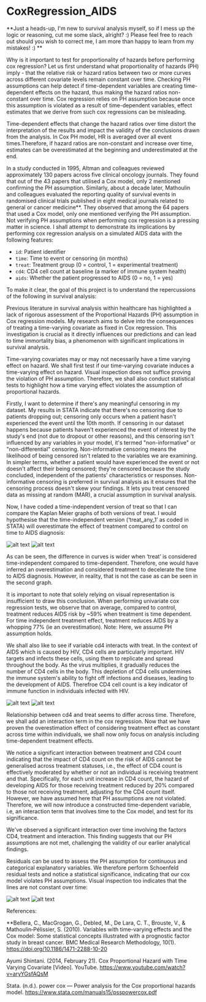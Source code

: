 # CoxRegression_AIDS
**Just a heads-up, I'm new to survival analysis myself, so if I mess up the logic or reasoning, cut me some slack, alright? :) Please feel free to reach out should you wish to correct me, I am more than happy to learn from my mistakes! :) **


Why is it important to test for proportionality of hazards before performing cox regression? Let us first understand what proportionality of hazards (PH) imply - that the relative risk or hazard ratios between two or more curves across different covariate levels remain constant over time. Checking PH assumptions can help detect if time-dependent variables are creating time-dependent effects on the hazard, thus making the hazard ratios non-constant over time. Cox regression relies on PH assumption because once this assumption is violated as a result of time-dependent variables, effect estimates that we derive from such cox regressions can be misleading.

Time-dependent effects that change the hazard ratios over time distort the interpretation of the results and impact the validity of the conclusions drawn from the analysis. In Cox PH model, HR is averaged over all event times.Therefore, if hazard ratios are non-constant and  increase over time, estimates can be overestimated at the beginning and underestimated at the end. 

In a study conducted in 1995, Altman and colleagues reviewed approximately 130 papers across five clinical oncology journals. They found that out of the 43 papers that utilised a Cox model, only 2 mentioned confirming the PH  assumption. Similarly, about a decade later, Mathoulin and colleagues evaluated the reporting quality of survival events in randomised clinical trials published in eight medical journals related to general or cancer medicine**. They observed that among the 64 papers that used a Cox model, only one mentioned verifying the PH assumption. Not verifying PH assumptions when performing cox regression is a pressing matter in science. I shall attempt to demonstrate its implications by performing cox regression analysis on a simulated AIDS data with the following features:

- `id`: Patient identifier
- `time`: Time to event or censoring (in months)
- `treat`: Treatment group (0 = control, 1 = experimental treatment)
- `cd4`: CD4 cell count at baseline (a marker of immune system health)
- `aids`: Whether the patient progressed to AIDS (0 = no, 1 = yes)

To make it clear, the goal of this project is to understand the repercussions of the following in survival analysis:

Previous literature in survival analysis within healthcare has highlighted a lack of rigorous assessment of the Proportional Hazards (PH) assumption in Cox regression models. My research aims to delve into the consequences of treating a time-varying covariate as fixed in Cox regression. This investigation is crucial as it directly influences our predictions and can lead to time immortality bias, a phenomenon with significant implications in survival analysis.

Time-varying covariates may or may not necessarily have a time varying effect on hazard. We shall first test if our time-varying covariate induces a time-varying effect on hazard. Visual inspection does not suffice proving the violation of PH assumption. Therefore, we shall also conduct statistical tests to highlight how a time varying effect violates the assumption of proportional hazards. 

Firstly, I want to determine if there's any meaningful censoring in my dataset. My results in STATA indicate that there's no censoring due to patients dropping out; censoring only occurs when a patient hasn't experienced the event until the 10th month. If censoring in our dataset happens because patients haven't experienced the event of interest by the study's end (not due to dropout or other reasons), and this censoring isn't influenced by any variables in your model, it's termed "non-informative" or "non-differential" censoring. Non-informative censoring means the likelihood of being censored isn't related to the variables we are examining. In simpler terms, whether a patient would have experienced the event or not doesn't affect their being censored; they're censored because the study concluded, independent of the patients' characteristics or responses. Non-informative censoring is preferred in survival analysis as it ensures that the censoring process doesn't skew your findings. It lets you treat censored data as missing at random (MAR), a crucial assumption in survival analysis.


Now, I have coded a time-independent version of treat so that I can compare the Kaplan Meier graphs of both versions of treat. I would hypothesise that the time-independent version (‘treat_any_1’ as coded in STATA) will overestimate the effect of treatment compared to control on time to AIDS diagnosis:

![alt text](Graph.png)
![alt text](Graph2.png)



As can be seen, the difference in curves is wider when ‘treat’ is considered time-independent compared to time-dependent. Therefore, one would have inferred an overestimation and considered treatment to decelerate the time to AIDS diagnosis. However, in reality, that is not the case as can be seen in the second graph.

It is important to note that solely relying on visual representation is insufficient to draw this conclusion. When performing univariate cox regression tests, we observe that on average, compared to control, treatment reduces AIDS risk by ~59% when treatment is time dependent. For time independent treatment effect, treatment reduces AIDS by a whopping 77% (ie an overestimation). Note: Here, we assume PH assumption holds. 


We shall also like to see if variable cd4 interacts with treat. In the context of AIDS which is caused by HIV, CD4 cells are particularly important. HIV targets and infects these cells, using them to replicate and spread throughout the body. As the virus multiplies, it gradually reduces the number of CD4 cells in the body. This depletion of CD4 cells undermines the immune system's ability to fight off infections and diseases, leading to the development of AIDS. Therefroe CD4 cell count is a key indicator of immune function in individuals infected with HIV. 


![alt text](Graph3.png)
![alt text](Graph4.png)



Relationship between cd4 and treat seems to differ across time. Therefore, we shall add an interaction term in the cox regression. Now that we have proven the overestimation effect of considering treatment effect as constant across time within individuals, we shall now only focus on analysis including time-dependent treatment effects. 

We notice a significant interaction between treatment and CD4 count indicating that the impact of CD4 count on the risk of AIDS cannot be generalised across treatment statuses, i.e., the effect of CD4 count is effectively moderated by whether or not an individual is receiving treatment and that. Specifically, for each unit increase in CD4 count, the hazard of developing AIDS for those receiving treatment reduced by 20% compared to those not receiving treatment, adjusting for the CD4 count itself. However, we have assumed here that PH assumptions are not violated. Therefore, we will now introduce a constructed time-dependent variable, i.e, an interaction term that involves time to the Cox model, and test for its significance. 

We've observed a significant interaction over time involving the factors CD4, treatment and interaction. This finding suggests that our PH  assumptions are not met, challenging the validity of our earlier analytical findings.

Residuals can be used to assess the PH assumption for continuous and categorical explanatory variables. We therefore perform Schoenfeld residual tests and notice a statistical significance, indicating that our cox model violates PH assumptions. Visual inspection too indicates that the lines are not constant over time:

![alt text](Graph5.png)
![alt text](Graph6.png)



References:

**Bellera, C., MacGrogan, G., Debled, M., De Lara, C. T., Brouste, V., & Mathoulin‐Pélissier, S. (2010). Variables with time-varying effects and the Cox model: Some statistical concepts illustrated with a prognostic factor study in breast cancer. BMC Medical Research Methodology, 10(1). https://doi.org/10.1186/1471-2288-10-20

Ayumi Shintani. (2014, February 21). Cox Proportional Hazard with Time Varying Covariate [Video]. YouTube. https://www.youtube.com/watch?v=aryYGsfAQsM

Stata. (n.d.). power cox — Power analysis for the Cox proportional hazards model. https://www.stata.com/manuals15/psspowercox.pdf












